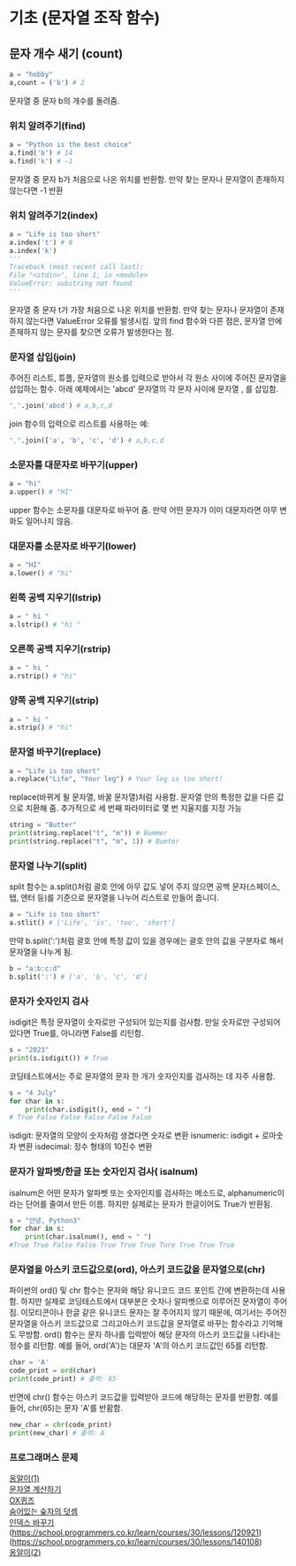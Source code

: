 # 기초 (문자열 조작 함수) 

## 문자 개수 새기 (count)

```python
a = "hobby"
a,count = ('b') # 2
```
문자열 중 문자 b의 개수를 돌려줌.

### 위치 알려주기(find)

```python
a = "Python is the best choice"
a.find('b') # 14
a.find('k') # -1
```
문자열 중 문자 b가 처음으로 나온 위치를 반환함. 만약 찾는 문자나 문자열이 존재하지 않는다면 -1 반환 

### 위치 알려주기2(index)
```python
a = "Life is too short"
a.index('t') # 8
a.index('k')
'''
Traceback (most recent call last):
File "<stdin>", line 1, in <module>
ValueError: substring not found
'''
```
문자열 중 문자 t가 가장 처음으로 나온 위치를 반환함. 만약 찾는 문자나 문자열이 존재하지 않는다면 ValueError 오류를 발생시킴. 앞의 find 함수와 다른 점은, 문자열 안에 존재하지 않는 문자를 찾으면 오류가 발생한다는 점.

### 문자열 삽입(join)
주어진 리스트, 튜플, 문자열의 원소를 입력으로 받아서 각 원소 사이에 주어진 문자열을 삽입하는 함수. 아래 예제에서는 'abcd' 문자열의 각 문자 사이에 문자열 , 를 삽입함. 
```python
",".join('abcd') # a,b,c,d
```
join 함수의 입력으로 리스트를 사용하는 예:
```python
",".join(['a', 'b', 'c', 'd') # a,b,c,d
```

### 소문자를 대문자로 바꾸기(upper)
```python
a = "hi"
a.upper() # "HI"
```
upper 함수는 소문자를 대문자로 바꾸어 줌. 만약 어떤 문자가 이미 대문자라면 아무 변화도 일어나지 않음. 

### 대문자를 소문자로 바꾸기(lower)
```python
a = "HI"
a.lower() # "hi"
```

### 왼쪽 공백 지우기(lstrip) 
```python
a = " hi "
a.lstrip() # "hi "
```

### 오른쪽 공백 지우기(rstrip) 
```python
a = " hi "
a.rstrip() # "hi"
```

### 양쪽 공백 지우기(strip) 
```python
a = " hi "
a.strip() # "hi"
```

### 문자열 바꾸기(replace)
```python
a = "Life is too short"
a.replace("Life", "Your leg") # Your leg is too short!
```
replace(바뀌게 될 문자열, 바꿀 문자열)처럼 사용함. 문자열 안의 특정한 값을 다른 값으로 치환해 줌. 추가적으로 세 번째 파라미터로 몇 번 지울지를 지정 가능
```python
string = "Butter"
print(string.replace("t", "m")) # Bummer
print(string.replace("t", "m", 1)) # Bumter
```

### 문자열 나누기(split)
split 함수는 a.split()처럼 괄호 안에 아무 값도 넣어 주지 않으면 공백 문자(스페이스, 탭, 엔터 등)를 기준으로 문자열을 나누어 리스트로 만들어 줍니다. 
```python
a = "Life is too short"
a.stlit() # ['Life', 'is', 'too', 'short']
```
만약 b.split(':')처럼 괄호 안에 특정 값이 있을 경우에는 괄호 안의 값을 구분자로 해서 문자열을 나누게 됨. 
```python
b = "a:b:c:d"
b.split(':') # ['a', 'b', 'c', 'd']
```

### 문자가 숫자인지 검사
isdigit은 특정 문자열이 숫자로만 구성되어 있는지를 검사함. 만일 숫자로만 구성되어 있다면 True를, 아니라면 False를 리턴함.
```python
s = "2023"
print(s.isdigit()) # True
```
코딩테스트에서는 주로 문자열의 문자 한 개가 숫자인지를 검사하는 데 자주 사용함.
```python
s = "4 July"
for char in s:
	print(char.isdigit(), end = " ")
# True False False False False False
```
isdigit: 문자열의 모양이 숫자처럼 생겼다면 숫자로 변환
isnumeric: isdigit + 로마숫자 변환 
isdecimal: 정수 형태의 10진수 변환 

### 문자가 알파벳/한글 또는 숫자인지 검사( isalnum)
isalnum은 어떤 문자가 알파벳 또는 숫자인지를 검사하는 메소드로, alphanumeric이라는 단어를 줄여서 만든 이름. 하지만 실제로는 문자가 한글이어도 True가 반환됨.
```python
s = "안녕, Python3"
for char in s:
	print(char.isalnum(), end = " ")
#True True False False True True True Ture True True True
```

### 문자열을 아스키 코드값으로(ord), 아스키 코드값을 문자열으로(chr)
파이썬의 ord() 및 chr 함수는 문자와 해당 유니코드 코드 포인트 간에 변환하는데 사용함. 하지만 실제로 코딩테스트에서 대부분은 숫자나 알파벳으로 이루어진 문자열이 주어짐. 이모티콘이나 한글 같은 유니코드 문자는 잘 주어지지 않기 때문에, 여기서는 주어진 문자열을 아스키 코드값으로 그리고아스키 코드값을 문자열로 바꾸는 함수라고 기억해도 무방함. 
ord() 함수는 문자 하나를 입력받아 해당 문자의 아스키 코드값을 나타내는 정수를 리턴함. 예를 들어, ord('A')는 대문자 'A'의 아스키 코드값인 65를 리턴함. 
```python
char = 'A'
code_print = ord(char)
print(code_print) # 출력: 65
```
반면에 chr() 함수는 아스키 코드값을 입력받아 코드에 해당하는 문자를 반환함. 예를 들어, chr(65)는 문자 'A'를 반홤함.
```python
new_char = chr(code_print)
print(new_char) # 출력: A
```
### 프로그래머스 문제 
[옹알이(1)](https://school.programmers.co.kr/learn/courses/30/lessons/120956) </br>
[문자열 계산하기](https://school.programmers.co.kr/learn/courses/30/lessons/120902) </br>
[OX퀴즈](https://school.programmers.co.kr/learn/courses/30/lessons/120907) </br>
[숨어있는 숮자의 덧셈](https://school.programmers.co.kr/learn/courses/30/lessons/120864) </br>
[인덱스 바꾸기](https://school.programmers.co.kr/learn/courses/30/lessons/120895) </br>
(https://school.programmers.co.kr/learn/courses/30/lessons/120921) </br>
(https://school.programmers.co.kr/learn/courses/30/lessons/140108) </br>
[옹알이(2)](https://school.programmers.co.kr/learn/courses/30/lessons/133499) </br>
